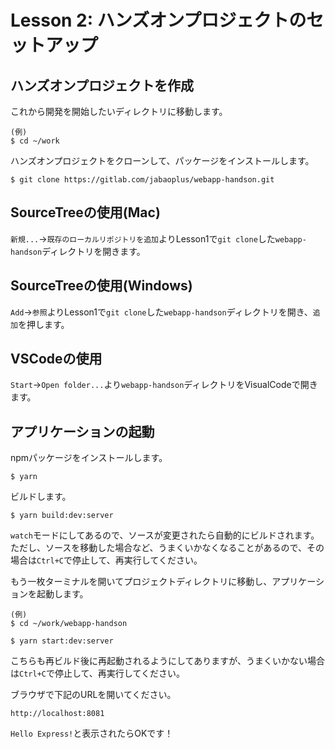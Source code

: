 # Lesson 2: ハンズオンプロジェクトのセットアップ
## ハンズオンプロジェクトを作成
これから開発を開始したいディレクトリに移動します。
```
(例)
$ cd ~/work
```
ハンズオンプロジェクトをクローンして、パッケージをインストールします。
```
$ git clone https://gitlab.com/jabaoplus/webapp-handson.git
```

## SourceTreeの使用(Mac)
`新規...`->`既存のローカルリポジトリを追加`よりLesson1で`git clone`した`webapp-handson`ディレクトリを開きます。

## SourceTreeの使用(Windows)
`Add`->`参照`よりLesson1で`git clone`した`webapp-handson`ディレクトリを開き、`追加`を押します。

## VSCodeの使用
`Start`->`Open folder...`より`webapp-handson`ディレクトリをVisualCodeで開きます。

## アプリケーションの起動
npmパッケージをインストールします。
```
$ yarn
```
ビルドします。  
```
$ yarn build:dev:server
```
`watch`モードにしてあるので、ソースが変更されたら自動的にビルドされます。  
ただし、ソースを移動した場合など、うまくいかなくなることがあるので、その場合は`Ctrl+C`で停止して、再実行してください。

もう一枚ターミナルを開いてプロジェクトディレクトリに移動し、アプリケーションを起動します。  
```
(例)
$ cd ~/work/webapp-handson
```
```
$ yarn start:dev:server
```
こちらも再ビルド後に再起動されるようにしてありますが、うまくいかない場合は`Ctrl+C`で停止して、再実行してください。

ブラウザで下記のURLを開いてください。
```
http://localhost:8081
```
`Hello Express!`と表示されたらOKです！
